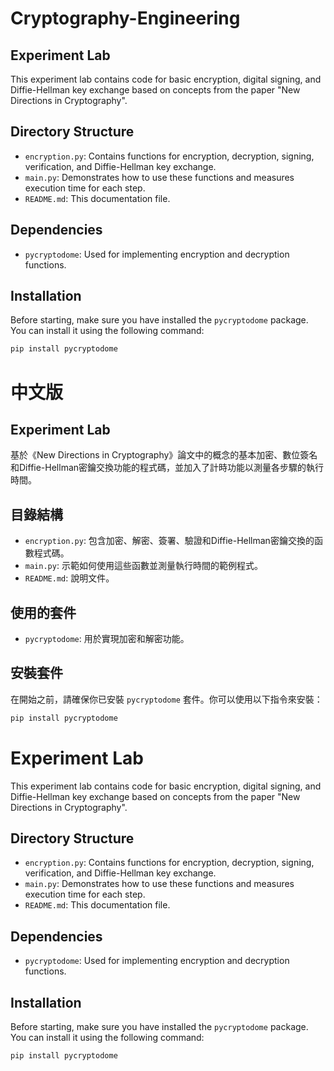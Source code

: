 # Cryptography-Engineering
## Experiment Lab

This experiment lab contains code for basic encryption, digital signing, and Diffie-Hellman key exchange based on concepts from the paper "New Directions in Cryptography".

## Directory Structure

- `encryption.py`: Contains functions for encryption, decryption, signing, verification, and Diffie-Hellman key exchange.
- `main.py`: Demonstrates how to use these functions and measures execution time for each step.
- `README.md`: This documentation file.

## Dependencies

- `pycryptodome`: Used for implementing encryption and decryption functions.

## Installation

Before starting, make sure you have installed the `pycryptodome` package. You can install it using the following command:

```bash
pip install pycryptodome
```

# 中文版
## Experiment Lab

基於《New Directions in Cryptography》論文中的概念的基本加密、數位簽名和Diffie-Hellman密鑰交換功能的程式碼，並加入了計時功能以測量各步驟的執行時間。

## 目錄結構

- `encryption.py`: 包含加密、解密、簽署、驗證和Diffie-Hellman密鑰交換的函數程式碼。
- `main.py`: 示範如何使用這些函數並測量執行時間的範例程式。
- `README.md`: 說明文件。

## 使用的套件

- `pycryptodome`: 用於實現加密和解密功能。

## 安裝套件

在開始之前，請確保你已安裝 `pycryptodome` 套件。你可以使用以下指令來安裝：


```bash
pip install pycryptodome

```
# Experiment Lab

This experiment lab contains code for basic encryption, digital signing, and Diffie-Hellman key exchange based on concepts from the paper "New Directions in Cryptography".

## Directory Structure

- `encryption.py`: Contains functions for encryption, decryption, signing, verification, and Diffie-Hellman key exchange.
- `main.py`: Demonstrates how to use these functions and measures execution time for each step.
- `README.md`: This documentation file.

## Dependencies

- `pycryptodome`: Used for implementing encryption and decryption functions.

## Installation

Before starting, make sure you have installed the `pycryptodome` package. You can install it using the following command:

```bash
pip install pycryptodome
